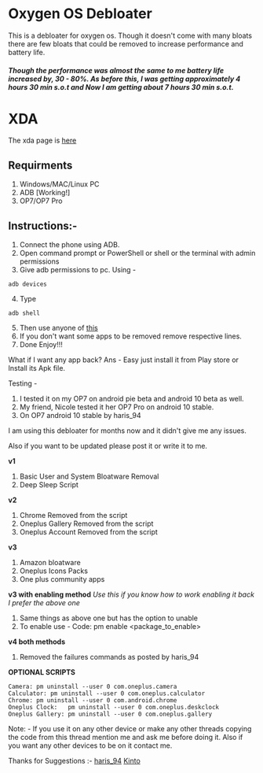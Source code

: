 # Oxygen OS Debloater
This is a debloater for oxygen os. Though it doesn't come with many bloats there are few bloats that could be removed to increase performance and battery life.

##### Though the performance was almost the same to me battery life increased by, 30 - 80%. As before this, I was getting approximately 4 hours 30 min s.o.t and Now I am getting about 7 hours 30 min s.o.t.

# XDA
The xda page is [here](https://forum.xda-developers.com/oneplus-7/how-to/debloat-oxygen-os-debloater-t4009133)

## Requirments
1. Windows/MAC/Linux PC
2. ADB [Working!]
3. OP7/OP7 Pro

## Instructions:-
1. Connect the phone using ADB.
2. Open command prompt or PowerShell or shell or the terminal with admin permissions
3. Give adb permissions to pc. Using -
```shell
adb devices
```
4. Type
```shell
adb shell
```
5. Then use anyone of [this](https://github.com/DevilDipan/adbdebloater_op7/releases)
6. If you don't want some apps to be removed remove respective lines.
7. Done Enjoy!!!

What if I want any app back?
Ans - Easy just install it from Play store or Install its Apk file.

Testing -
1. I tested it on my OP7 on android pie beta and android 10 beta as well.
2. My friend, Nicole tested it her OP7 Pro on android 10 stable.
3. On OP7 android 10 stable by haris_94

I am using this debloater for months now and it didn't give me any issues.

Also if you want to be updated please post it or write it to me.

**v1**
1. Basic User and System Bloatware Removal
2. Deep Sleep Script

**v2**
1. Chrome Removed from the script
2. Oneplus Gallery Removed from the script
3. Oneplus Account Removed from the script

**v3**
1. Amazon bloatware
2. Oneplus Icons Packs
3. One plus community apps

**v3 with enabling method** *Use this if you know how to work enabling it back*
*I prefer the above one*
1. Same things as above one but has the option to unable
2. To enable use -
Code:
pm enable <package_to_enable>

**v4 both methods**
1. Removed the failures commands as posted by haris_94

**OPTIONAL SCRIPTS**
```shell
Camera: pm uninstall --user 0 com.oneplus.camera
Calculator: pm uninstall --user 0 com.oneplus.calculator
Chrome: pm uninstall --user 0 com.android.chrome
Oneplus Clock:   pm uninstall --user 0 com.oneplus.deskclock
Oneplus Gallery: pm uninstall --user 0 com.oneplus.gallery
```

Note: - If you use it on any other device or make any other threads copying the code from this thread mention me and ask me before doing it. Also if you want any other devices to be on it contact me.

Thanks for Suggestions :-
[haris_94](https://forum.xda-developers.com/member.php?u=9931329)
[Kinto](https://forum.xda-developers.com/member.php?u=1755710)
